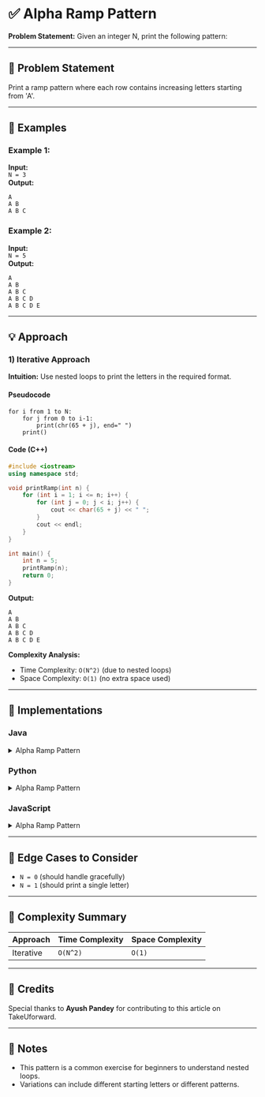 # ✅ Alpha Ramp Pattern

**Problem Statement:** Given an integer N, print the following pattern:

---

## 📌 Problem Statement

Print a ramp pattern where each row contains increasing letters starting from 'A'.

---

## 🧪 Examples

### Example 1:
**Input:**  
`N = 3`  
**Output:**  
```
A
A B
A B C
```

### Example 2:
**Input:**  
`N = 5`  
**Output:**  
```
A
A B
A B C
A B C D
A B C D E
```

---

## 💡 Approach

### 1) Iterative Approach

**Intuition:** Use nested loops to print the letters in the required format.

#### Pseudocode
```
for i from 1 to N:
    for j from 0 to i-1:
        print(chr(65 + j), end=" ")
    print()
```

#### Code (C++)
```cpp
#include <iostream>
using namespace std;

void printRamp(int n) {
    for (int i = 1; i <= n; i++) {
        for (int j = 0; j < i; j++) {
            cout << char(65 + j) << " ";
        }
        cout << endl;
    }
}

int main() {
    int n = 5;
    printRamp(n);
    return 0;
}
```

**Output:**
```
A
A B
A B C
A B C D
A B C D E
```

**Complexity Analysis:**
- Time Complexity: `O(N^2)` (due to nested loops)
- Space Complexity: `O(1)` (no extra space used)

---

## 🧷 Implementations

### Java

<details>
<summary>Alpha Ramp Pattern</summary>

```java
public class Main {
    static void printRamp(int n) {
        for (int i = 1; i <= n; i++) {
            for (int j = 0; j < i; j++) {
                System.out.print((char)(65 + j) + " ");
            }
            System.out.println();
        }
    }

    public static void main(String[] args) {
        int n = 5;
        printRamp(n);
    }
}
```

</details>

### Python

<details>
<summary>Alpha Ramp Pattern</summary>

```python
def print_ramp(n):
    for i in range(1, n + 1):
        for j in range(i):
            print(chr(65 + j), end=" ")
        print()

n = 5
print_ramp(n)
```

</details>

### JavaScript

<details>
<summary>Alpha Ramp Pattern</summary>

```javascript
function printRamp(n) {
    for (let i = 1; i <= n; i++) {
        let row = "";
        for (let j = 0; j < i; j++) {
            row += String.fromCharCode(65 + j) + " ";
        }
        console.log(row);
    }
}

let n = 5;
printRamp(n);
```

</details>

---

## 🧭 Edge Cases to Consider

* `N = 0` (should handle gracefully)
* `N = 1` (should print a single letter)

---

## 🧾 Complexity Summary

| Approach      | Time Complexity | Space Complexity |
| ------------- | --------------- | ---------------- |
| Iterative     | `O(N^2)`       | `O(1)`           |

---

## 🙌 Credits

Special thanks to **Ayush Pandey** for contributing to this article on TakeUforward.

---

## 📣 Notes

* This pattern is a common exercise for beginners to understand nested loops.
* Variations can include different starting letters or different patterns.
